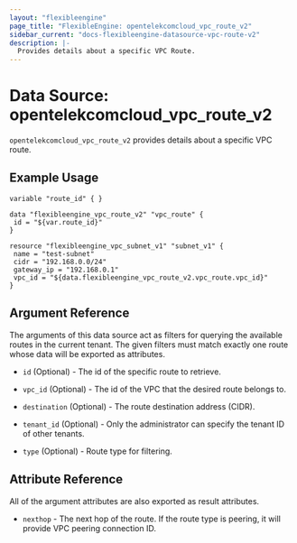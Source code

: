 ```yaml
---
layout: "flexibleengine"
page_title: "FlexibleEngine: opentelekcomcloud_vpc_route_v2"
sidebar_current: "docs-flexibleengine-datasource-vpc-route-v2"
description: |-
  Provides details about a specific VPC Route.
---
```


# Data Source: opentelekcomcloud_vpc_route_v2

`opentelekcomcloud_vpc_route_v2` provides details about a specific VPC route.

## Example Usage

 ```hcl
 variable "route_id" { }

data "flexibleengine_vpc_route_v2" "vpc_route" {
  id = "${var.route_id}"
}

resource "flexibleengine_vpc_subnet_v1" "subnet_v1" {
  name = "test-subnet"
  cidr = "192.168.0.0/24"
  gateway_ip = "192.168.0.1"
  vpc_id = "${data.flexibleengine_vpc_route_v2.vpc_route.vpc_id}"
}

 ```

## Argument Reference

The arguments of this data source act as filters for querying the available
routes in the current tenant. The given filters must match exactly one
route whose data will be exported as attributes.

* `id` (Optional) - The id of the specific route to retrieve.

* `vpc_id` (Optional) - The id of the VPC that the desired route belongs to.

* `destination` (Optional) - The route destination address (CIDR).

* `tenant_id` (Optional) - Only the administrator can specify the tenant ID of other tenants.

* `type` (Optional) - Route type for filtering.

## Attribute Reference

All of the argument attributes are also exported as
result attributes.

* `nexthop` - The next hop of the route. If the route type is peering, it will provide VPC peering connection ID.